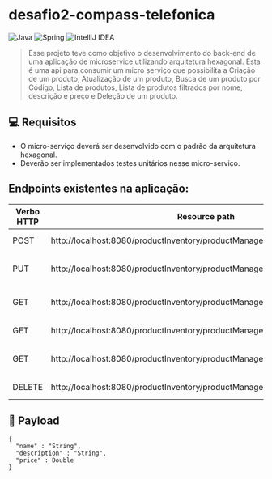 # desafio2-compass-telefonica

![Java](https://img.shields.io/badge/java-%23ED8B00.svg?style=for-the-badge&logo=java&logoColor=white)    ![Spring](https://img.shields.io/badge/spring-%236DB33F.svg?style=for-the-badge&logo=spring&logoColor=white) ![IntelliJ IDEA](https://img.shields.io/badge/IntelliJIDEA-000000.svg?style=for-the-badge&logo=intellij-idea&logoColor=white)

>Esse projeto teve como objetivo o desenvolvimento do back-end de uma aplicação de microservice utilizando arquitetura hexagonal. Esta é uma api para consumir um micro serviço que possibilita a Criação de um produto, Atualização de um produto, Busca de um produto por Código, Lista de produtos, Lista de produtos filtrados por nome, descrição e preço e Deleção de um produto. 

## 💻 Requisitos

* O micro-serviço deverá ser desenvolvido com o padrão da arquitetura hexagonal.
* Deverão ser implementados testes unitários nesse micro-serviço.

## Endpoints existentes na aplicação:

| Verbo HTTP | Resource path                                                                | Description                 | Query param             |
| ---------- | ---------------------------------------------------------------------------- | --------------------------- | ----------------------- |  
|  POST      |	http://localhost:8080/productInventory/productManagement/v1/products				|	Criação de um produto       |                         |
|  PUT	     |	http://localhost:8080/productInventory/productManagement/v1/products/{id}		|	Atualização de um produto   |                         |
|  GET	     |	http://localhost:8080/productInventory/productManagement/v1/products/{id}		|	Busca de um produto por ID  |                         |
|  GET	     |	http://localhost:8080/productInventory/productManagement/v1/products				|	Lista de produtos           |                         |
|  GET	     |	http://localhost:8080/productInventory/productManagement/v1/products/search	|	Lista de produtos filtrados | q, min_price, max_price |
|  DELETE    |	http://localhost:8080/productInventory/productManagement/v1/products/{id}		|	Deleção de um produto       |                         |

## 📝 Payload
```
{
  "name" : "String",
  "description" : "String",
  "price" : Double
}
```

